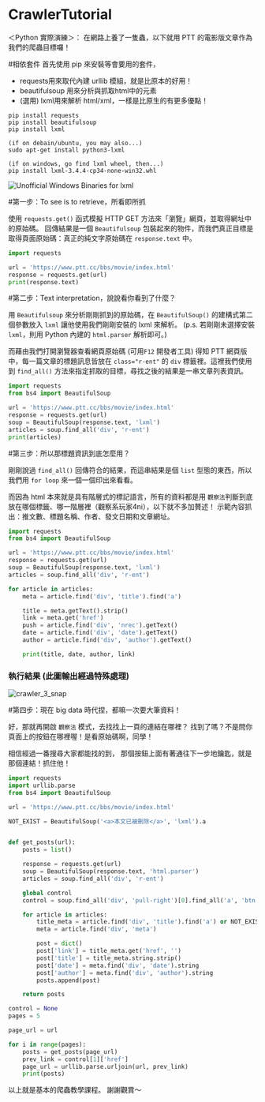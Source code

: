 # CrawlerTutorial

＜Python 實際演練＞：
在網路上養了一隻蟲，以下就用 PTT 的電影版文章作為我們的爬蟲目標囉！

#相依套件
首先使用 pip 來安裝等會要用的套件，
- requests用來取代內建 urllib 模組，就是比原本的好用！
- beautifulsoup 用來分析與抓取html中的元素
- (選用) lxml用來解析 html/xml，一樣是比原生的有更多優點！

```
pip install requests
pip install beautifulsoup
pip install lxml

(if on debain/ubuntu, you may also...)
sudo apt-get install python3-lxml

(if on windows, go find lxml wheel, then...)
pip install lxml‑3.4.4‑cp34‑none‑win32.whl
```

![Unofficial Windows Binaries for lxml](http://www.lfd.uci.edu/~gohlke/pythonlibs/#lxml)

#第一步：To see is to retrieve，所看即所抓

使用 `requests.get()` 函式模擬 HTTP GET 方法來「瀏覽」網頁，並取得網址中的原始碼。
回傳結果是一個 `Beautifulsoup` 包裝起來的物件，而我們真正目標是取得頁面原始碼：真正的純文字原始碼在 `response.text` 中。

```python
import requests

url = 'https://www.ptt.cc/bbs/movie/index.html'
response = requests.get(url)
print(response.text)
```

#第二步：Text interpretation，說說看你看到了什麼？

用 `Beautifulsoup` 來分析剛剛抓到的原始碼，在 `BeautifulSoup()` 的建構式第二個參數放入 `lxml` 讓他使用我們剛剛安裝的 lxml 來解析。
(p.s. 若剛剛未選擇安裝 `lxml`，則用 Python 內建的 `html.parser` 解析即可。)

而藉由我們打開瀏覽器查看網頁原始碼 (可用`F12` 開發者工具) 得知 PTT 網頁版中，每一篇文章的標題訊息皆放在 `class="r-ent"` 的 `div` 標籤裡。這裡我們使用到 `find_all()` 方法來指定抓取的目標，尋找之後的結果是一串文章列表資訊。

```python
import requests
from bs4 import BeautifulSoup

url = 'https://www.ptt.cc/bbs/movie/index.html'
response = requests.get(url)
soup = BeautifulSoup(response.text, 'lxml')
articles = soup.find_all('div', 'r-ent')
print(articles)
```

#第三步：所以那標題資訊到底怎麼用？

剛剛說過 `find_all()` 回傳符合的結果，而這串結果是個 `list` 型態的東西，所以我們用 `for loop` 來一個一個印出來看看。

而因為 html 本來就是具有階層式的標記語言，所有的資料都是用 `觀察法`判斷到底放在哪個標籤、哪一階層裡（觀察系玩家4ni），以下就不多加贅述！
示範內容抓出：推文數、標題名稱、作者、發文日期和文章網址。

```python
import requests
from bs4 import BeautifulSoup

url = 'https://www.ptt.cc/bbs/movie/index.html'
response = requests.get(url)
soup = BeautifulSoup(response.text, 'lxml')
articles = soup.find_all('div', 'r-ent')

for article in articles:
    meta = article.find('div', 'title').find('a')

    title = meta.getText().strip()
    link = meta.get('href')
    push = article.find('div', 'nrec').getText()
    date = article.find('div', 'date').getText()
    author = article.find('div', 'author').getText()

    print(title, date, author, link)
```

### 執行結果 (此圖輸出經過特殊處理)
![crawler_3_snap](https://raw.github.com/leVirve/CrawlerTutorial/master/crawler_3_snap.png)

#第四步：現在 big data 時代捏，都嘛一次要大筆資料！

好，那就再開啟 `觀察法` 模式，去找找上一頁的連結在哪裡？
找到了嗎？不是問你頁面上的按鈕在哪裡喔！是看原始碼啊，同學！

相信經過一番搜尋大家都能找的到，
那個按鈕上面有著通往下一步地鑰匙，就是那個連結！抓住他！

```python
import requests
import urllib.parse
from bs4 import BeautifulSoup

url = 'https://www.ptt.cc/bbs/movie/index.html'

NOT_EXIST = BeautifulSoup('<a>本文已被刪除</a>', 'lxml').a


def get_posts(url):
    posts = list()

    response = requests.get(url)
    soup = BeautifulSoup(response.text, 'html.parser')
    articles = soup.find_all('div', 'r-ent')

    global control
    control = soup.find_all('div', 'pull-right')[0].find_all('a', 'btn')

    for article in articles:
        title_meta = article.find('div', 'title').find('a') or NOT_EXIST
        meta = article.find('div', 'meta')

        post = dict()
        post['link'] = title_meta.get('href', '')
        post['title'] = title_meta.string.strip()
        post['date'] = meta.find('div', 'date').string
        post['author'] = meta.find('div', 'author').string
        posts.append(post)

    return posts

control = None
pages = 5

page_url = url

for i in range(pages):
    posts = get_posts(page_url)
    prev_link = control[1]['href']
    page_url = urllib.parse.urljoin(url, prev_link)
    print(posts)
```

以上就是基本的爬蟲教學課程。
謝謝觀賞～
